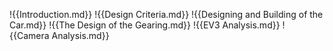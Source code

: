 !{{Introduction.md}}
!{{Design Criteria.md}}
!{{Designing and Building of the Car.md}}
!{{The Design of the Gearing.md}}
!{{EV3 Analysis.md}}
!{{Camera Analysis.md}}
